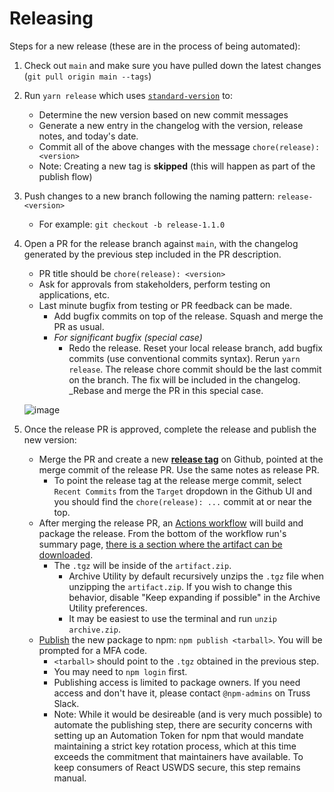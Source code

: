 # Releasing

Steps for a new release (these are in the process of being automated):

1. Check out `main` and make sure you have pulled down the latest changes (`git pull origin main --tags`)

2. Run `yarn release` which uses [`standard-version`](https://github.com/conventional-changelog/standard-version) to:

   - Determine the new version based on new commit messages
   - Generate a new entry in the changelog with the version, release notes, and today's date.
   - Commit all of the above changes with the message `chore(release): <version>`
   - Note: Creating a new tag is **skipped** (this will happen as part of the publish flow)

3. Push changes to a new branch following the naming pattern: `release-<version>`

   - For example: `git checkout -b release-1.1.0`

4. Open a PR for the release branch against `main`, with the changelog generated by the previous step included in the PR description.

   - PR title should be `chore(release): <version>`
   - Ask for approvals from stakeholders, perform testing on applications, etc.
   - Last minute bugfix from testing or PR feedback can be made.
     - Add bugfix commits on top of the release. Squash and merge the PR as usual.
     - _For significant bugfix (special case)_
       - Redo the release. Reset your local release branch, add bugfix commits (use conventional commits syntax). Rerun `yarn release`. The release chore commit should be the last commit on the branch. The fix will be included in the changelog. \_Rebase and merge the PR in this special case.

   ![image](./release_PR.png)

5. Once the release PR is approved, complete the release and publish the new version:
   - Merge the PR and create a new [**release tag**](https://github.com/trussworks/react-uswds/releases) on Github, pointed at the merge commit of the release PR. Use the same notes as release PR.
     - To point the release tag at the release merge commit, select `Recent Commits` from the `Target` dropdown in the Github UI and you should find the `chore(release): ...` commit at or near the top.
   - After merging the release PR, an [Actions workflow](../.github/workflows/package-release.yml) will build and package the release. From the bottom of the workflow run's summary page, [there is a section where the artifact can be downloaded](https://github.com/actions/upload-artifact#where-does-the-upload-go).
     - The `.tgz` will be inside of the `artifact.zip`.
       - Archive Utility by default recursively unzips the `.tgz` file when unzipping the `artifact.zip`. If you wish to change this behavior, disable "Keep expanding if possible" in the Archive Utility preferences.
       - It may be easiest to use the terminal and run `unzip archive.zip`.
   - [Publish](https://docs.npmjs.com/cli/v6/commands/npm-publish) the new package to npm: `npm publish <tarball>`. You will be prompted for a MFA code.
     - `<tarball>` should point to the `.tgz` obtained in the previous step.
     - You may need to `npm login` first.
     - Publishing access is limited to package owners. If you need access and don't have it, please contact `@npm-admins` on Truss Slack.
     - Note: While it would be desireable (and is very much possible) to automate the publishing step, there are security concerns with setting up an Automation Token for npm that would mandate maintaining a strict key rotation process, which at this time exceeds the commitment that maintainers have available. To keep consumers of React USWDS secure, this step remains manual.
